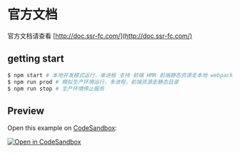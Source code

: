 # 官方文档

官方文档请查看 [http://doc.ssr-fc.com/](http://doc.ssr-fc.com/)

## getting start

```bash
$ npm start # 本地开发模式运行，单进程 支持 前端 HMR 前端静态资源走本地 webpack 服务
$ npm run prod # 模拟生产环境运行，多进程，前端资源走静态目录
$ npm run stop # 生产环境停止服务
```

## Preview

Open this example on [CodeSandbox](https://codesandbox.com):

[![Open in CodeSandbox](https://codesandbox.io/static/img/play-codesandbox.svg)](https://codesandbox.io/s/github/zhangyuang/ssr/tree/dev/example/midway-react-ssr)
